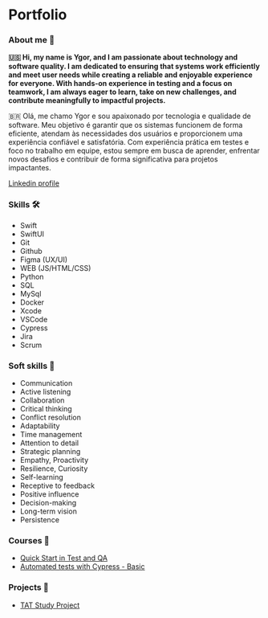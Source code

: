 # Portfolio

### About me :wave:

**🇺🇸 Hi, my name is Ygor, and I am passionate about technology and software quality. I am dedicated to ensuring that systems work efficiently and meet user needs while creating a reliable and enjoyable experience for everyone. With hands-on experience in testing and a focus on teamwork, I am always eager to learn, take on new challenges, and contribute meaningfully to impactful projects.**

🇧🇷 Olá, me chamo Ygor e sou apaixonado por tecnologia e qualidade de software. Meu objetivo é garantir que os sistemas funcionem de forma eficiente, atendam às necessidades dos usuários e proporcionem uma experiência confiável e satisfatória. Com experiência prática em testes e foco no trabalho em equipe, estou sempre em busca de aprender, enfrentar novos desafios e contribuir de forma significativa para projetos impactantes. 

[Linkedin profile](https://www.linkedin.com/in/ygorsimoura/)

### Skills  🛠️

- Swift
- SwiftUI
- Git
- Github
- Figma (UX/UI)
- WEB (JS/HTML/CSS)
- Python
- SQL
- MySql
- Docker
- Xcode
- VSCode
- Cypress
- Jira
- Scrum



### Soft skills  👤

- Communication
- Active listening
- Collaboration
- Critical thinking
- Conflict resolution
- Adaptability
- Time management
- Attention to detail
- Strategic planning
- Empathy, Proactivity
- Resilience, Curiosity
- Self-learning
- Receptive to feedback
- Positive influence
- Decision-making
- Long-term vision
- Persistence


### Courses   📘 

- [Quick Start in Test and QA](https://www.udemy.com/certificate/UC-7960f3e7-da4d-4afc-9b8f-9e8d3659c8f4/)
- [Automated tests with Cypress - Basic](https://www.udemy.com/certificate/UC-bc40f183-e3df-4a52-b903-b413a94ac1a1/)

### Projects 📌

- [TAT Study Project](https://github.com/Ygorsimoura/cypress-basico-v2)
